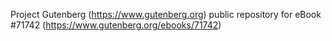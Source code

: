 Project Gutenberg (https://www.gutenberg.org) public repository
for eBook #71742 (https://www.gutenberg.org/ebooks/71742)
